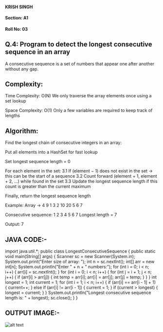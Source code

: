 #### KRISH SINGH
#### Section: A1
#### Roll No: 03

## Q.4: Program to detect the longest consecutive sequence in an array

A consecutive sequence is a set of numbers that appear one after another without any gap.

## Complexity:

Time Complexity: O(N)
We only traverse the array elements once using a set lookup

Space Complexity: O(1)
Only a few variables are required to keep track of lengths

## Algorithm:

 Find the longest chain of consecutive integers in an array:

Put all elements into a HashSet for fast lookup

Set longest sequence length = 0

For each element in the set:
3.1 If (element − 1) does not exist in the set → this can be the start of a sequence
3.2 Count forward (element + 1, element + 2, …) while found in the set
3.3 Update the longest sequence length if this count is greater than the current maximum

Finally, return the longest sequence length

Example:
Array → 4 9 1 3 2 10 20 5 6 7

Consecutive sequence: 1 2 3 4 5 6 7
Longest length = 7

Output: 7

## JAVA CODE:- 

import java.util.*;
public class LongestConsecutiveSequence {
    public static void main(String[] args) {
        Scanner sc = new Scanner(System.in);
        System.out.print("Enter size of array: ");
        int n = sc.nextInt();
        int[] arr = new int[n];
        System.out.println("Enter " + n + " numbers:");
        for (int i = 0; i < n; i++) {
            arr[i] = sc.nextInt();
        }
        for (int i = 0; i < n; i++) {
            for (int j = i + 1; j < n; j++) {
                if (arr[i] > arr[j]) {
                    int temp = arr[i];
                    arr[i] = arr[j];
                    arr[j] = temp;
                }
            }
        }
        int longest = 1;
        int current = 1;
        for (int i = 1; i < n; i++) {
            if (arr[i] == arr[i - 1] + 1) {
                current++;
            } else if (arr[i] != arr[i - 1]) {
                current = 1;
            }
            if (current > longest) {
                longest = current;
            }
        }
        System.out.println("Longest consecutive sequence length is: " + longest);
        sc.close();
    }
}

## OUTPUT IMAGE:- 
![alt text](image-2.png)
